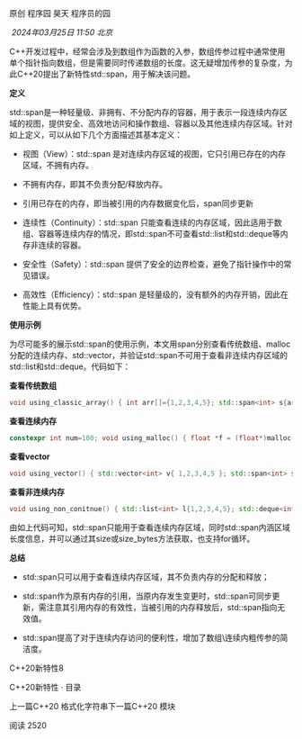 

原创 程序园 昊天 程序员的园

 _2024年03月25日 11:50_ _北京_

C++开发过程中，经常会涉及到数组作为函数的入参，数组传参过程中通常使用单个指针指向数组，但是需要同时传递数组的长度。这无疑增加传参的复杂度，为此C++20提出了新特性std::span，用于解决该问题。

**定义**

std::span是一种轻量级、非拥有、不分配内存的容器，用于表示一段连续内存区域的视图，提供安全、高效地访问和操作数组、容器以及其他连续内存区域。针对如上定义，可以从如下几个方面描述其基本定义：

- 视图（View）：std::span 是对连续内存区域的视图，它只引用已存在的内存区域，不拥有内存。
    

- 不拥有内存，即其不负责分配/释放内存。
    
- 引用已存在的内存，即当被引用的内存数据变化后，span同步更新
    

- 连续性（Continuity）：std::span 只能查看连续的内存区域，因此适用于数组、容器等连续内存的情况，即std::span不可查看std::list和std::deque等内存非连续的容器。
    
- 安全性（Safety）：std::span 提供了安全的边界检查，避免了指针操作中的常见错误。
    
- 高效性（Efficiency）：std::span 是轻量级的，没有额外的内存开销，因此在性能上具有优势。
    

**使用示例**

为尽可能多的展示std::span的使用示例，本文用span分别查看传统数组、malloc分配的连续内存、std::vector，并验证std::span不可用于查看非连续内存区域的std::list和std::deque。代码如下：

**查看传统数组**

```cpp
void using_classic_array() { int arr[]={1,2,3,4,5}; std::span<int> s{arr}; std::cout <<"size "<< s.size()<<"\n"; std::cout <<"size byte "<< s.size_bytes() << "\n"; for (auto & data:s) { std::cout<<data<<"\t"; } std::cout<<"\n"; arr[0] = 500;//std::span同步更新 for (auto& data : s) { std::cout << data << "\t"; } std::cout << "\n"; }
```

**查看连续内存**

```cpp
constexpr int num=100; void using_malloc() { float *f = (float*)malloc(num *sizeof(float)); memset(f,0, num*sizeof(float)); std::span<float> s(f, num); for (size_t i = 0; i < num; i++) { f[i]=(float)i/num; } std::cout << "size " << s.size() << "\n"; std::cout << "size byte " << s.size_bytes() << "\n"; for (const auto& data:s) { std::cout<<data<<"\t"; } std::cout<<"\n\n\n\n"; free(f); for (const auto& data : s) { std::cout << data << "\t"; } std::cout << "\n\n\n\n"; }
```

  

**查看vector**

```cpp
void using_vector() { std::vector<int> v{ 1,2,3,4,5 }; std::span<int> ss = v; std::cout << "size " << ss.size() << "\n"; std::cout << "size byte " << ss.size_bytes() << "\n"; for (auto& data : ss) { std::cout << data << "\t"; } std::cout << "\n"; v[3]=100;//std::span同步更新 for (auto& data : ss) { std::cout << data << "\t"; } std::cout << "\n"; }
```

  

**查看非连续内存**

```cpp
void using_non_conitnue() { std::list<int> l{1,2,3,4,5}; std::deque<int> d{ 1,2,3,4,5 }; //std::span<int> s{l,5};//编译错误 //std::span<int> sss = d;//编译错误 //std::span<int> sss{d,5};//编译错误 }
```

由如上代码可知，std::span只能用于查看连续内存区域，同时std::span内涵区域长度信息，并可以通过其size或size_bytes方法获取，也支持for循环。

**总结**

- std::span只可以用于查看连续内存区域，其不负责内存的分配和释放；
    
- std::span作为原有内存的引用，当原内存发生变更时，std::span可同步更新，需注意其引用内存的有效性，当被引用的内存释放后，std::span指向无效值。
    
- std::span提高了对于连续内存访问的便利性，增加了数组\连续内粗传参的简洁度。
    

  

  

C++20新特性8

C++20新特性 · 目录

上一篇C++20 格式化字符串下一篇C++20 模块

阅读 2520

​